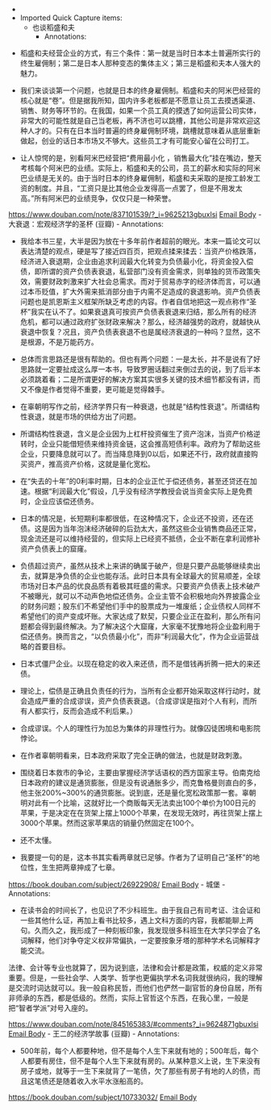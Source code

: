 - 
- Imported Quick Capture items:
    - 也谈稻盛和夫
        - Annotations:

* 稻盛和夫经营企业的方式，有三个条件：第一就是当时日本本土普遍所实行的终生雇佣制；第二是日本人那种变态的集体主义；第三是稻盛和夫本人强大的魅力。

* 我们来谈谈第一个问题，也就是日本的终身雇佣制。稻盛和夫的阿米巴经营的核心就是“卷”。但是据我所知，国内许多老板都是不愿意让员工去摸透渠道、销售、财务等环节的。在我国，如果一个员工真的摸透了如何运营公司实体，非常大的可能性就是自己当老板，再不济也可以跳槽，其他公司是非常欢迎这种人才的。只有在日本当时普遍的终身雇佣制环境，跳槽就意味着从底层重新做起，创业的话日本市场又不够大。这些员工才有可能安心留在公司打工。

* 让人惊愕的是，别看阿米巴经营把“费用最小化 ，销售最大化”挂在嘴边，整天考核每个阿米巴的业绩。实际上，稻盛和夫的公司，员工的薪水和实际的阿米巴业绩是无关的。由于当时日本的终身雇佣制，稻盛和夫采取的是按工龄发工资的制度。并且，“工资只是比其他企业发得高一点罢了，但是不用发太高。”所有阿米巴的业绩竞争，仅仅只是一种荣誉。



https://www.douban.com/note/837101539/?_i=9625213gbuxlsi [Email Body](https://files.todoist.com/ADoQwdjvbfD0gKQ1piDL7S7G0AtpB3wV-_6elRc_So8JU5Ph90TtJjIk-4eCSZYi/by/21878347/as/file.html)
    - 大衰退：宏观经济学的圣杯 (豆瓣)
        - Annotations:

* 我给本书三星，大半是因为放在十多年前作者超前的眼光。本来一篇论文可以表达清楚的观点，硬是写了接近四百页，把观点揉来揉去：当资产价格跌落，经济进入衰退期，企业由追求利润最大化转变为负债最小化，将资金投入偿债，即所谓的资产负债表衰退，私营部门没有资金需求，则单独的货币政策失效，需要财政刺激来扩大社会总需求。而对于贸易赤字的经济体而言，可以通过本币贬值，扩大外需来抵消部分由于内需不足造成的衰退影响。资产负债表问题也是凯恩斯主义框架所缺乏考虑的内容。作者自信地把这一观点称作“圣杯”我实在认不了。如果衰退真可按资产负债表衰退来归结，那么所有的经济危机，都可以通过政府扩张财政来解决？那么，经济越强势的政府，就越快从衰退中恢复？况且，资产负债表衰退不也是属经济衰退的一种吗？显然，这不是根源，不是万能药方。

* 总体而言思路还是很有帮助的。但也有两个问题：一是太长，并不是说有了好思路就一定要扯成这么厚一本书，导致罗圈话翻过来倒过去的说，到了后半本必须跳着看；二是所谓更好的解决方案其实很多关键的技术细节都没有讲，而又不像是作者觉得不重要，更可能是觉得棘手。

* 在辜朝明写作之前，经济学界只有一种衰退，也就是“结构性衰退”。所谓结构性衰退，就是市场的供给方出了问题。

* 所谓结构性衰退，含义是企业因为上杠杆投资催生了资产泡沫，当资产价格逆转时，企业只能借短债来维持资金链，这会推高短债利率。政府为了帮助这些企业，只要降息就可以了。而当降息降到0以后，如果还不行，政府就直接购买资产，推高资产价格，这就是量化宽松。

* 在“失去的十年”的0利率时期，日本的企业正忙于偿还债务，甚至还贷还在加速。根据“利润最大化”假设，几乎没有经济学教授会说当资金实际上是免费时，企业应该偿还债务。

* 日本的情况是，长短期利率都很低，在这种情况下，企业还不投资，还在还债。这是因为当年泡沫经济破碎的后劲太大，虽然这些企业销售商品还正常，现金流还是可以维持经营的，但实际上已经资不抵债，企业不断在拿利润修补资产负债表上的窟窿。

* 负债超过资产，虽然从技术上来讲的确属于破产，但是只要产品能够继续卖出去，就算是净负债的企业也能存活。此时日本具有全球最大的贸易顺差，全球市场对日本产品的优良品质有着极其旺盛的需求。只要资产负债表上技术破产不被曝光，就可以不动声色地偿还债务。企业主管不会积极地向外界披露企业的财务问题；股东们不希望他们手中的股票成为一堆废纸；企业债权人同样不希望他们的资产变成坏账。大家达成了默契，只要企业正在盈利，那么所有问题都会得到最终解决。为了解决这个大窟窿，大家毫不犹豫地将企业盈利用于偿还债务。换而言之，“以负债最小化”，而非“利润最大化”，作为企业运营战略的首要目标。

* 日本式僵尸企业。以现在稳定的收入来还债，而不是借钱再折腾一把大的来还债。

* 理论上，偿债是正确且负责任的行为，当所有企业都开始采取这样行动时，就会造成严重的合成谬误，资产负债表衰退。（合成谬误是指对个人有利，而所有人都实行，反而会造成不利后果。）

* 合成谬误。个人的理性行为加总为集体的非理性行为。就像囚徒困境和电影院悖论。

* 在作者辜朝明看来，日本政府采取了完全正确的做法，也就是财政刺激。

* 围绕着日本救市的争论，主要由掌握经济学话语权的西方国家主导。伯南克给日本政府的建议是通货膨胀，但是没有说通胀多少，而克鲁格曼则直白的多，他主张200%~300%的通货膨胀。说到底，还是量化宽松政策那一套。辜朝明对此有一个比喻，这就好比一个商贩每天无法卖出100个单价为100日元的苹果，于是决定在在货架上摆上1000个苹果，在发现无效时，再往货架上摆上3000个苹果。然而这家苹果店的销量仍然固定在100个。

* 还不太懂。

* 我要提一句的是，这本书其实看两章就已足够。作者为了证明自己“圣杯”的地位性，生生把两章抻成了七章。



https://book.douban.com/subject/26922908/ [Email Body](https://files.todoist.com/2wQotc32xN_PRkX2sCMNL52DziMNNuSjHKofFT956Yb8LeWMhTchXIPPRoHhjmzD/by/21878347/as/file.html)
    - 城堡
        - Annotations:

* 在读书会的时间长了，也见识了不少科班生。由于我自己有司考证、注会证和一些其他什么证，再加上看书比较多，遇上文科方面的内容，我都能聊上两句。久而久之，我形成了一种刻板印象，我发现很多科班生在大学只学会了名词解释，他们对争夺定义权非常偏执，一定要按象牙塔的那种学术名词解释才能交流。

法律、会计等专业也就算了，因为说到底，法律和会计都是政策，权威的定义非常重要。但是，一些社会学、人类学、哲学也更偏执学术名词我就很纳闷，我的理解是交流时词达就可以。我一般自称民哲，而他们也俨然一副官哲的身份自居，所有非师承的东西，都是低级的。然而，实际上官哲这个东西，在我心里，一般是把“智者学派”对号入座的。



https://www.douban.com/note/845165383/#comments?_i=9624871gbuxlsi [Email Body](https://files.todoist.com/xLRmnMMqdVLX_KbhYW-6tw_7RJ6jRRcch-QLMRyA_xrTkKwR7M1E-6stvUqMHftt/by/21878347/as/file.html)
    - 王二的经济学故事 (豆瓣)
        - Annotations:

* 500年前，每个人都要种地，但不是每个人生下来就有地的；500年后，每个人都要有房住，但不是每个人生下来就有房的。从某种意义上说，生下来没有房子或地，就等于一生下来就背了一笔债，欠了那些有房子有地的人的债，而且这笔债还是随着收入水平水涨船高的。


https://book.douban.com/subject/10733032/ [Email Body](https://files.todoist.com/aG7EBymK54EOpoRGxqq0aQ2SQsjtQWkJZb0LIh928wTS6nCoHqEEhRwEWejOXUJy/by/21878347/as/file.html)
